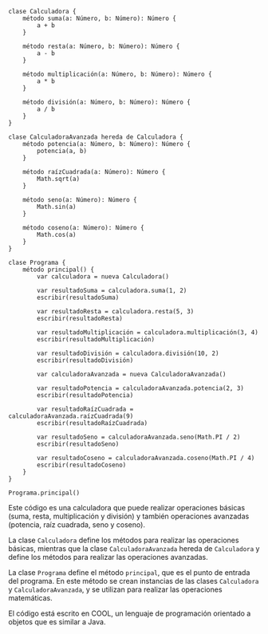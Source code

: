 ```cool
clase Calculadora {
    método suma(a: Número, b: Número): Número {
        a + b
    }

    método resta(a: Número, b: Número): Número {
        a - b
    }

    método multiplicación(a: Número, b: Número): Número {
        a * b
    }

    método división(a: Número, b: Número): Número {
        a / b
    }
}

clase CalculadoraAvanzada hereda de Calculadora {
    método potencia(a: Número, b: Número): Número {
        potencia(a, b)
    }

    método raízCuadrada(a: Número): Número {
        Math.sqrt(a)
    }

    método seno(a: Número): Número {
        Math.sin(a)
    }

    método coseno(a: Número): Número {
        Math.cos(a)
    }
}

clase Programa {
    método principal() {
        var calculadora = nueva Calculadora()

        var resultadoSuma = calculadora.suma(1, 2)
        escribir(resultadoSuma)

        var resultadoResta = calculadora.resta(5, 3)
        escribir(resultadoResta)

        var resultadoMultiplicación = calculadora.multiplicación(3, 4)
        escribir(resultadoMultiplicación)

        var resultadoDivisión = calculadora.división(10, 2)
        escribir(resultadoDivisión)

        var calculadoraAvanzada = nueva CalculadoraAvanzada()

        var resultadoPotencia = calculadoraAvanzada.potencia(2, 3)
        escribir(resultadoPotencia)

        var resultadoRaízCuadrada = calculadoraAvanzada.raízCuadrada(9)
        escribir(resultadoRaízCuadrada)

        var resultadoSeno = calculadoraAvanzada.seno(Math.PI / 2)
        escribir(resultadoSeno)

        var resultadoCoseno = calculadoraAvanzada.coseno(Math.PI / 4)
        escribir(resultadoCoseno)
    }
}

Programa.principal()
```

Este código es una calculadora que puede realizar operaciones básicas (suma, resta, multiplicación y división) y también operaciones avanzadas (potencia, raíz cuadrada, seno y coseno).

La clase `Calculadora` define los métodos para realizar las operaciones básicas, mientras que la clase `CalculadoraAvanzada` hereda de `Calculadora` y define los métodos para realizar las operaciones avanzadas.

La clase `Programa` define el método `principal`, que es el punto de entrada del programa. En este método se crean instancias de las clases `Calculadora` y `CalculadoraAvanzada`, y se utilizan para realizar las operaciones matemáticas.

El código está escrito en COOL, un lenguaje de programación orientado a objetos que es similar a Java.